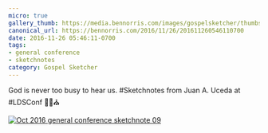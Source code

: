 ```yaml
---
micro: true
gallery_thumb: https://media.bennorris.com/images/gospelsketcher/thumbs/oct-16-1-uceda.jpg
canonical_url: https://bennorris.com/2016/11/26/201611260546110700
date: 2016-11-26 05:46:11-0700
tags:
- general conference
- sketchnotes
category: Gospel Sketcher
---
```


God is never too busy to hear us. #Sketchnotes from Juan A. Uceda at #LDSConf ✍🏼⛪️

[![Oct 2016 general conference sketchnote 09](https://media.bennorris.com/images/gospelsketcher/general-conference/oct-2016/oct-16-1-uceda.jpg)](https://media.bennorris.com/images/gospelsketcher/general-conference/oct-2016/oct-16-1-uceda.jpg)